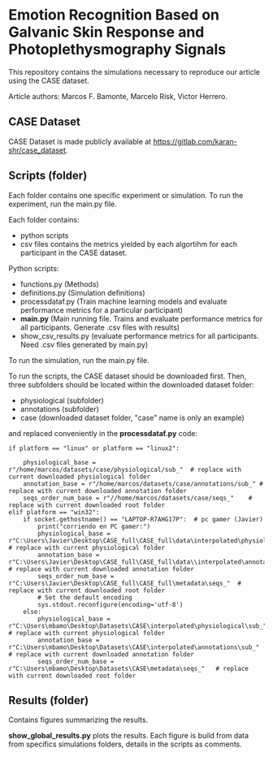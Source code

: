 # Emotion Recognition Based on Galvanic Skin Response and Photoplethysmography Signals

This repository contains the simulations necessary to reproduce our article using the CASE dataset.

Article authors:
Marcos F. Bamonte,
Marcelo Risk,
Victor Herrero.

##  CASE Dataset
CASE Dataset is made publicly available at https://gitlab.com/karan-shr/case_dataset.


## Scripts (folder)

Each folder contains one specific experiment or simulation. To run the experiment, run the main.py file. 

Each folder contains:
* python scripts
* csv files contains the metrics yielded by each algortihm for each participant in the CASE dataset. 

Python scripts:
* functions.py (Methods)
* definitions.py (Simulation definitions)
* processdataf.py (Train machine learning models and evaluate performance metrics for a particular participant)
* **main.py** (Main running file. Trains and evaluate performance metrics for all participants. Generate .csv files with results)
* show_csv_results.py (evaluate performance metrics for all participants. Need .csv files generated by main.py)

To run the simulation, run the main.py file. 

To run the scripts, the CASE dataset should be downloaded first. Then, three subfolders should be located within the downloaded dataset folder:  

* physiological  (subfolder)
* annotations  (subfolder)
* case  (downloaded dataset folder, "case" name is only an example)

and replaced conveniently in the **processdataf.py** code:

    if platform == "linux" or platform == "linux2":

        physiological_base = r"/home/marcos/datasets/case/physiological/sub_"  # replace with current downloaded physiological folder
        annotation_base = r"/home/marcos/datasets/case/annotations/sub_" # replace with current downloaded annotation folder
        seqs_order_num_base = r"//home/marcos/datasets/case/seqs_"    # replace with current downloaded root folder
    elif platform == "win32":
        if socket.gethostname() == "LAPTOP-R7AHG17P":  # pc gamer (Javier)
            print("corriendo en PC gamer:")
            physiological_base = r"C:\Users\Javier\Desktop\CASE_full\CASE_full\data\interpolated\physiological\sub_" # replace with current physiological folder
            annotation_base = r"C:\Users\Javier\Desktop\CASE_full\CASE_full\data\\interpolated\annotations\sub_"  # replace with current downloaded annotation folder
            seqs_order_num_base = r"C:\Users\Javier\Desktop\CASE_full\CASE_full\metadata\seqs_"  # replace with current downloaded root folder
            # Set the default encoding
            sys.stdout.reconfigure(encoding='utf-8')
        else:
            physiological_base = r"C:\Users\mbamo\Desktop\Datasets\CASE\interpolated\physiological\sub_"  # replace with current physiological folder
            annotation_base = r"C:\Users\mbamo\Desktop\Datasets\CASE\interpolated\annotations\sub_"  # replace with current downloaded annotation folder
            seqs_order_num_base = r"C:\Users\mbamo\Desktop\Datasets\CASE\metadata\seqs_"   # replace with current downloaded root folder



## Results (folder)

Contains figures summarizing the results. 

**show_global_results.py** plots the results. Each figure is build from data from specifics simulations folders, details in the scripts as comments. 

